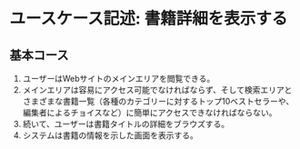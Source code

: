 # ユースケース記述: 書籍詳細を表示する

## 基本コース

1. ユーザーはWebサイトのメインエリアを閲覧できる。
1. メインエリアは容易にアクセス可能でなければならず、そして検索エリアとさまざまな書籍一覧（各種のカテゴリーに対するトップ10ベストセラーや、編集者によるチョイスなど）に簡単にアクセスできなければならない。
1. 続いて、ユーザーは書籍タイトルの詳細をブラウズする。
1. システムは書籍の情報を示した画面を表示する。

